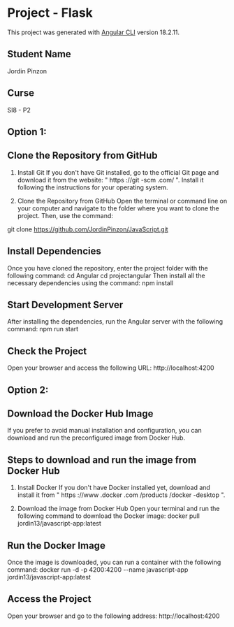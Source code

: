 # Project - Flask

This project was generated with [Angular CLI](https://github.com/angular/angular-cli) version 18.2.11.

## Student Name

Jordin Pinzon

## Curse

SI8 - P2

## Option 1: 
## Clone the Repository from GitHub
1. Install Git
If you don't have Git installed, go to the official Git page and download it from the website: " https ://git -scm .com/ ". Install it following the instructions for your operating system.

2. Clone the Repository from GitHub
Open the terminal or command line on your computer and navigate to the folder where you want to clone the project. Then, use the command:

git clone https://github.com/JordinPinzon/JavaScript.git

## Install Dependencies
Once you have cloned the repository, enter the project folder with the following command:
cd Angular
cd projectangular
Then install all the necessary dependencies using the command:
npm install
## Start Development Server
After installing the dependencies, run the Angular server with the following command:
npm run start
## Check the Project
Open your browser and access the following URL:
http://localhost:4200

## Option 2:
## Download the Docker Hub Image
If you prefer to avoid manual installation and configuration, you can download and run the preconfigured image from Docker Hub.

## Steps to download and run the image from Docker Hub
1. Install Docker
If you don't have Docker installed yet, download and install it from " https ://www .docker .com /products /docker -desktop ".

2. Download the image from Docker Hub
Open your terminal and run the following command to download the Docker image:
docker pull jordin13/javascript-app:latest

## Run the Docker Image
Once the image is downloaded, you can run a container with the following command:
docker run -d -p 4200:4200 --name javascript-app jordin13/javascript-app:latest

## Access the Project
Open your browser and go to the following address:
http://localhost:4200
